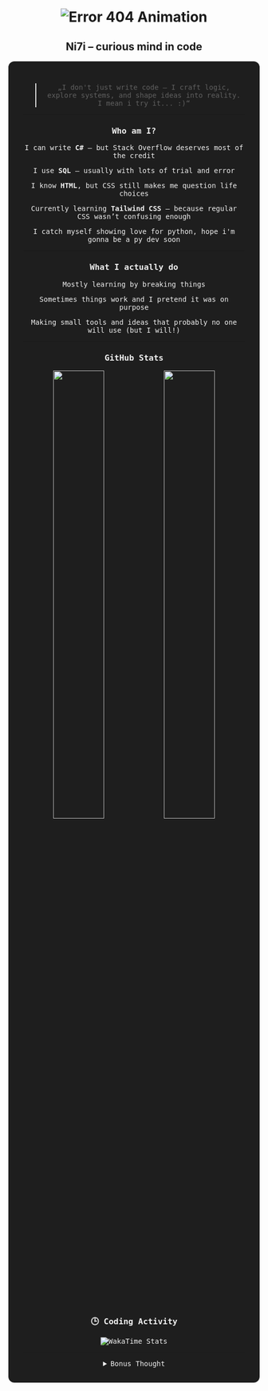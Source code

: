 <h1 align="center">
  <img src="https://readme-typing-svg.demolab.com?font=Fira+Code&size=30&duration=2000&pause=800&color=FF3C3C&center=true&vCenter=true&width=500&lines=ERROR+404" alt="Error 404 Animation" />
</h1>

<div align="center">
  <h2>Ni7i – curious mind in code</h2>
</div>

<div align="center" style="max-width: 800px; margin: auto; background-color: #1e1e1e; color: #f0f0f0; padding: 30px; border-radius: 12px; box-shadow: 0 0 15px rgba(255, 255, 255, 0.1); font-family: 'Fira Code', monospace;">

<blockquote>
  „I don't just write code – I craft logic, explore systems, and shape ideas into reality. I mean i try it... :)“
</blockquote>

---

### Who am I?

<p>I can write <strong>C#</strong> – but Stack Overflow deserves most of the credit</p>
<p>I use <strong>SQL</strong> – usually with lots of trial and error</p>
<p>I know <strong>HTML</strong>, but CSS still makes me question life choices</p>
<p>Currently learning <strong>Tailwind CSS</strong> – because regular CSS wasn’t confusing enough</p>
<p>I catch myself showing love for python, hope i'm gonna be a py dev soon</p>

---

### What I actually do

<p>Mostly learning by breaking things</p>
<p>Sometimes things work and I pretend it was on purpose</p>
<p>Making small tools and ideas that probably no one will use (but I will!)</p>

---

### GitHub Stats

<div align="center">
  <img src="https://github-readme-stats.vercel.app/api?username=Ni7i&show_icons=true&theme=tokyonight&hide_title=true" width="48%" />
  <img src="https://github-readme-stats.vercel.app/api/top-langs/?username=Ni7i&layout=compact&theme=tokyonight" width="48%" />
</div>

### 🕒 Coding Activity
![WakaTime Stats](https://github-readme-stats.vercel.app/api/wakatime?username=Ni7i&layout=compact&theme=transparent)





---

<details>
  <summary>Bonus Thought</summary>
  <p><i>
    Coding saves lives
  </i></p>
</details>

</div>
